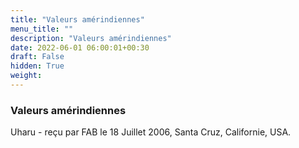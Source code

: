 ```yaml
---
title: "Valeurs amérindiennes"
menu_title: ""
description: "Valeurs amérindiennes"
date: 2022-06-01 06:00:01+00:30
draft: False
hidden: True
weight:
---
```

### Valeurs amérindiennes

Uharu - reçu par FAB le 18 Juillet 2006, Santa Cruz, Californie, USA.



